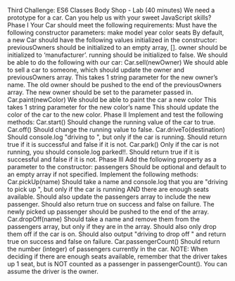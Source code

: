 Third Challenge:
ES6 Classes Body Shop - Lab (40 minutes)
We need a prototype for a car. Can you help us with your sweet JavaScript skills?
Phase I
Your Car should meet the following requirements:
Must have the following constructor parameters:
make
model
year
color
seats
By default, a new Car should have the following values initialized in the constructor:
previousOwners
should be initialized to an empty array, [].
owner
should be initialized to ‘manufacturer’.
running
should be initialized to false.
We should be able to do the following with our car:
Car.sell(newOwner)
We should able to sell a car to someone, which should update the owner and previousOwners array.
This takes 1 string parameter for the new owner’s name.
The old owner should be pushed to the end of the previousOwners array.
The new owner should be set to the parameter passed in.
Car.paint(newColor)
We should be able to paint the car a new color
This takes 1 string parameter for the new color’s name
This should update the color of the car to the new color.
Phase II
Implement and test the following methods:
Car.start()
Should change the running value of the car to true.
Car.off()
Should change the running value to false.
Car.driveTo(destination)
Should console.log "driving to <destination>", but only if the car is running.
Should return true if it is successful and false if it is not.
Car.park()
Only if the car is not running, you should console.log parked!!.
Should return true if it is successful and false if it is not.
Phase III
Add the following property as a parameter to the constructor:
passengers
Should be optional and default to an empty array if not specified.
Implement the following methods:
Car.pickUp(name)
Should take a name and console.log that you are "driving to pick up <name>", but only if the car is running AND there are enough seats available.
Should also update the passengers array to include the new passenger.
Should also return true on success and false on failure.
The newly picked up passenger should be pushed to the end of the array.
Car.dropOff(name)
Should take a name and remove them from the passengers array, but only if they are in the array.
Should also only drop them off if the car is on.
Should also output "driving to drop off <name>" and return true on success and false on failure.
Car.passengerCount()
Should return the number (integer) of passengers currently in the car.
NOTE: When deciding if there are enough seats available, remember that the driver takes up 1 seat, but is NOT counted as a passenger in passengerCount(). You can assume the driver is the owner.
